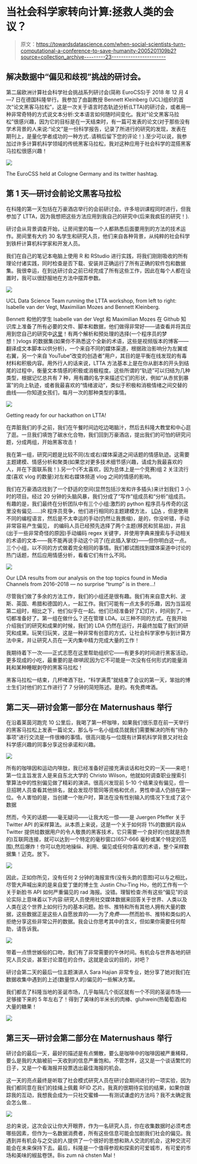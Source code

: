 # 当社会科学家转向计算:拯救人类的会议？

> 原文：<https://towardsdatascience.com/when-social-scientists-turn-computational-a-conference-to-save-humanity-2005201109b2?source=collection_archive---------23----------------------->

## 解决数据中“偏见和歧视”挑战的研讨会。

第二届欧洲计算社会科学社会挑战系列研讨会(简称 EuroCSS)于 2018 年 12 月 4—7 日在德国科隆举行。我参加了由副教授 Bennett Kleinberg (UCL)组织的首次“论文黑客马拉松”，这是一次关于语言时态轨迹分析(LTTA)的研讨会，或者用一种非常奇特的方式说文本分析:文本语言如何随时间变化。我对“论文黑客马拉松”很感兴趣，因为它的目标是在一天结束时，有一篇可发表的论文(对于那些没有学术背景的人来说:“论文”是一份科学报告，记录了所进行的研究的发现，发表在期刊上，是量化学者成功的一种方式..请稍后留下您的评论！).至少可以说，我参加过许多计算机科学领域的传统黑客马拉松，我对这种应用于社会科学的混搭黑客马拉松很感兴趣！

![](img/49505b55691e2c2849c3a89836f60f85.png)

The EuroCSS held at Cologne Germany and its twitter hashtag.

## 第 1 天—研讨会前论文黑客马拉松

在科隆的第一天包括在万豪酒店举行的会前研讨会。许多培训课程同时进行，但我参加了 LTTA，因为我想把这些方法应用到我自己的研究中(后来我疯狂的研究！).

研讨会从背景调查开始，让房间里的每一个人都熟悉后面要用到的方法的技术运作。房间里有大约 30 名学生和研究人员，他们来自各种背景，从纯粹的社会科学到铁杆计算机科学家和开发人员。

我们在自己的笔记本电脑上使用 R 和 RStudio 进行实践，将我们刚刚吸收的所有理论付诸实践，同时检查是否下载、安装并正确运行了所有正确的软件包和数据集。我很幸运，在到达研讨会之前已经完成了所有这些工作，因此在每个人都在设置时，我可以很舒服地在方法中摆弄参数。

![](img/2ab586144f30401c7c77864520f935ed.png)

UCL Data Science Team running the LTTA workshop, from left to right: Isabelle van der Vegt, Maximilian Mozes and Bennett Kleinberg.

Bennett 和他的学生 Isabelle van der Vegt 和 Maximilian Mozes 在 Github 知识库上准备了所有必要的文件、脚本和数据，他们做得非常好——请查看并将其应用到您自己的研究中[这里](https://github.com/ben-aaron188/ltta_workshop)！有两个解析和预处理的选择(一个程序员的梦想！)vlogs 的数据集(如果你不熟悉这个全新的术语，这些是视频版本的博客——翻译成文本脚本以供分析)，一个来自不同的媒体渠道，根据政治影响分为左翼或右翼，另一个来自 YouTube“改变的创造者”用户，其目的是平衡在线发现的有毒材料和积极内容。用外行人的话来说，LTTA 方法基本上是在你从剧本的开头到结尾的过程中，衡量文本情感的积极或消极程度。这些所谓的“轨迹”可以归结为几种类型，根据记忆总共有 7 种，用有趣的名字来描述它们的形状，例如“从赤贫到暴富”的向上轨迹，或者我最喜欢的“情绪波动”，类似于积极和消极情绪之间交替的曲线——你知道女孩们，每月一次的那种类型的事情。

![](img/1e885072ee47b7d98eb8c6f79e178532.png)

Getting ready for our hackathon on LTTA!

在弄脏我们的手之前，我们在午餐时间边吃边喝脑汁，然后去科隆大教堂和中心逛了逛。一旦我们填饱了碳水化合物，我们回到万豪酒店，提出我们的可怕的研究问题，分成两组，开始黑客攻击！

我在第一组，研究问题是比较不同(左或右)媒体渠道之间话题的情感轨迹。这需要主题建模、情感分析和聚类(如果您对更多技术细节感兴趣，请成为我最喜欢的人，并在下面联系我！).另一个(不太喜欢，因为总体上是一个竞赛)组 2 关注流行度(喜欢 vlog 的数量)对左和右媒体频道 vlog 之间的情感的影响。

我们在万豪酒店找到了一个舒适的空间(显然包括沙发和许多插头)来计划我们 3 小时的项目。经过 20 分钟的头脑风暴，我们分成了“写作”组成员和“分析”组成员。有趣的是，我们最终在分析团队中有三个小组:激烈的 python 程序员与传奇的(这里没有偏见……)R 程序员竞争，他们进行相同的主题建模方法， [LDA](https://en.wikipedia.org/wiki/Latent_Dirichlet_allocation) ，但是使用不同的编程语言，然后是不太幸运的手动(仍然让我畏缩)，是的，你没听错，手动非常容易产生偏见， 的编码人员已经预先选择了两个主题(移民和贸易战)，并且(出于一些非常奇怪的原因)手动编码 regex 关键字，并使用字典来搜索与手动相关的术语的文本——我不能再说手动这个词了(在此插入掌纹)——但你明白这一点。 三个小组，以不同的方式做着完全相同的事情。我们都试图找到媒体渠道中讨论的热门话题，然后应用情感分析，看看它们有什么不同。

![](img/43fb976f769d30fbee38e26e21fe10e4.png)

Our LDA results from our analysis on the top topics found in Media Channels from 2016–2018 — no surprise “trump” is in there…!

尽管我们做了多余的方法工作，我们的小组还是很有趣。我们有来自意大利、波斯、英国、希腊和德国的人，一起工作。我们可能有一点太多的乐趣，因为当监视第二组时，相比之下，他们似乎在一起。他们已经准备好了幻灯片，时间到了，一切都准备好了。第一组在做什么？还在管理 LDA。以三种不同的方式。在我开始介绍我们的研究和成果的时候，我们的 LDA 仍然在运行，并最终加载了我们的研究和成果。玩笑归玩笑，这是一种非常有创意的方式，让社会科学家参与到计算方法中来，并让研究人员在一天内集中精力完成大量的工作！

我期待着下一次——正式志愿在这里帮助组织它——有更多的时间进行黑客活动，更多现成的小吃，最重要的是*咖啡因*,因为它不可能是一次没有任何形式的能量消耗和某种睡眠剥夺的黑客马拉松！

黑客马拉松一结束，几杯啤酒下肚，“科学满贯”就结束了会议的第一天，笨拙的博士生们对他们的工作进行了 7 分钟的简短陈述。是的。有免费啤酒。

## 第二天—研讨会第一部分在 Maternushaus 举行

在沿着莱茵河跑完 10 公里后，我喝了第一杯咖啡，如果我们很乐意在前一天举行的黑客马拉松上发表一篇论文，那么与一名小组成员就我们需要解决的所有“待办事项”进行交流是一件很棒的事情。很高兴能与一位既有计算机科学背景又对社会科学感兴趣的同事分享这份承诺和兴趣。

![](img/eda9eddd726a248d2f38e08bf470a8fd.png)

所有的咖啡因和运动内啡肽，我已经准备好迎接充满谈话和社交的一天——来吧！第一位主旨发言人是来自东北大学的 Christo Wilson，他就如何调查职业搜索引擎算法中的性别偏见做了精彩的演讲。很高兴发现前 5-10 个结果没有偏见，但一旦招聘人员查看其他排名，就会发现尽管同等资格和优点，男性申请人仍排在第一位。令人害怕的是，当创建一个账户时，算法在没有性别输入的情况下生成了这个数据

然而，今天的话题——毫无疑问——让我大吃一惊——是 Juergen Pfeffer 关于 Twitter API 的采样算法。从本质上来说，这是一个关于如何将 1%的数据片段从 Twitter 提供给数据用户的令人敬畏的黑客技术，它只需要一个良好的(也就是昂贵的)互联网连接，就可以达到一个特定的毫秒窗口(657-666 毫秒或某个特定的范围),然后爆炸！你可以危险地操纵、利用、偏见或任何你喜欢的术语，整个采样数据集！迈克。放下。

![](img/0787b0e04f1263142d50757b8102afa1.png)

因此，正如你所见，没有任何 2 分钟的海报宣传(没有头韵的意图)可以与之相比，尽管大声喊出来的是来自爱丁堡的博士生 Justin Chu-Ting Ho，他的工作有一个关于新脸书 API 如何严重偏见的 rad 海报。没错。理智检查:所有这些“偏见”的谈论实际上意味着以下内容:研究人员使用社交媒体数据来回答关于世界、人类以及人类在这个世界上如何行为的基本问题。脸书、推特和所有其他人拥有大量的数据，这些数据正是这些人自愿放弃的——为了*免费*——然而脸书、推特和类似的人拒绝分享这些非常公开的数据。我会让你思考其中的含义，但如果你需要任何帮助，请告诉我。

![](img/84058f4aa7f0d02587fb09377816e636.png)

带着一点愤世嫉俗的口吻，我们有了非常需要的午休时间。有机会与世界各地的研究人员交谈，甚至讨论潜在的合作。这就是会议的目的，对吧？

研讨会第二天的最后一位主题演讲人 Sara Hajian 非常专业，她分享了她对我们在数据收集中遇到的上述(数量惊人的)偏见的一些解决方案。

我们都去了科隆当地的圣诞市场，几乎每隔几个街区就有一个不同的圣诞市场——足够接下来的 5 年左右了！得到了美味的半米长的肉棒、gluhwein(热葡萄酒)和大量的糖果！

![](img/7094e61fafc17424eb085e96cc77c6da.png)

## 第三天—研讨会第二部分在 Maternushaus 举行

研讨会的最后一天，最好的描述是有点懒散，要么是咖啡中的咖啡因被严重稀释，要么是我的大脑被前一天收到的信息严重饱和。不管怎样，这又是一个谈话繁忙的日子，又是一个看海报并投票选出最佳海报的机会。

这一天的亮点最终是听取了社会模式研究人员在研讨会期间进行的一项实验，因为我们都同意在我们的挂绳上佩戴 RFID 芯片。我真的很期待实验的结果，如果你跟踪我的互动，我想我会成为一只社交蜜蜂——有测试谦虚的方法吗？我不太确定我会怎么做…

![](img/bb30c584340b991f464a541abae16e9a.png)

总的来说，这次会议让你大开眼界，作为一名研究人员，你在收集数据时必须考虑哪些因素，但作为一名数据消费者，所有这些信息可能会加剧我们社会的偏见。我遇到并有机会与之交谈的人提供了一个很好的思想和熟人交流的机会，这种交流可能会在未来保持下去。最后，科隆是一个值得参观和探索的可爱城市，有可爱的市场和美味的椒盐卷饼。Bis zum nä chsten Mal！